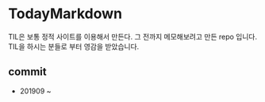 # TodayMarkdown

TIL은 보통 정적 사이트를 이용해서 만든다. 그 전까지 메모해보려고 만든 repo 입니다. TIL을 하시는 분들로 부터 영감을 받았습니다.

## commit

-   201909 ~
